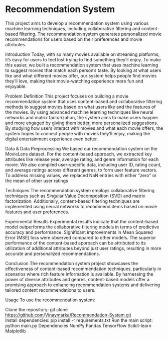 # Recommendation System 
This project aims to develop a recommendation system using various machine learning techniques, including collaborative filtering and content-based filtering. The recommendation system generates personalized movie recommendations for users based on their preferences and movie attributes.


Introduction
Today, with so many movies available on streaming platforms, it’s easy for users to feel lost trying to find something they’ll enjoy. To make this easier, we built a recommendation system that uses machine learning to suggest movies that match each person’s taste. By looking at what users like and what different movies offer, our system helps people find movies they’ll love, making their movie-watching experience more fun and enjoyable.

Problem Definition
This project focuses on building a movie recommendation system that uses content-based and collaborative filtering methods to suggest movies based on what users like and the features of the movies. By using advanced machine learning techniques like neural networks and matrix factorization, the system aims to make users happier and more engaged by giving them better, more personalized suggestions. By studying how users interact with movies and what each movie offers, the system hopes to connect people with movies they’ll enjoy, making the digital entertainment experience even better.

Data & Data Preprocessing
We based our recommendation system on the MovieLens dataset. For the content-based approach, we extracted key attributes like release year, average rating, and genre information for each movie. We also compiled user-specific data, including user ID, rating count, and average ratings across different genres, to form user feature vectors. To address missing values, we replaced NaN entries with either "zero" or the mean of other user ratings

Techniques
The recommendation system employs collaborative filtering techniques such as Singular Value Decomposition (SVD) and matrix factorization. Additionally, content-based filtering techniques are implemented using neural networks to recommend items based on movie features and user preferences.

Experimental Results
Experimental results indicate that the content-based model outperforms the collaborative filtering models in terms of predictive accuracy and performance. Significant improvements in Mean Squared Error (MSE) loss were observed compared to other models. The superior performance of the content-based approach can be attributed to its utilization of additional attributes beyond just user ratings, resulting in more accurate and personalized recommendations.

Conclusion
The recommendation system project showcases the effectiveness of content-based recommendation techniques, particularly in scenarios where rich feature information is available. By harnessing the power of diverse attributes and genres, content-based models offer a promising approach to enhancing recommendation systems and delivering tailored content recommendations to users.

Usage
To use the recommendation system:

Clone the repository: git clone https://github.com/Vinaymarka/Recommendation-System.git </br>
Install dependencies: pip install -r requirements.txt
Run the main script: python main.py
Dependencies
NumPy
Pandas
TensorFlow
Scikit-learn
Matplotlib
